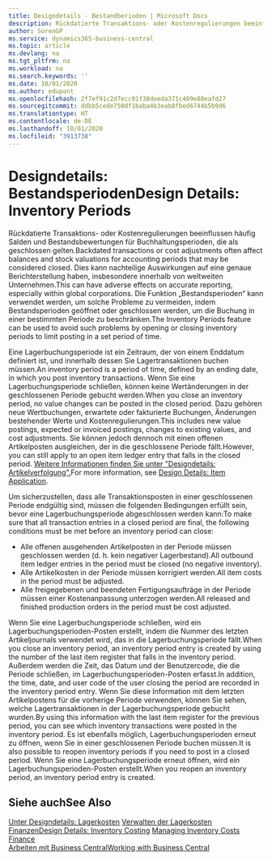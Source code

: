```yaml
---
title: Designdetails - Bestandberioden | Microsoft Docs
description: Rückdatierte Transaktions- oder Kostenregulierungen beeinflussen häufig Salden und Bestandsbewertungen für Buchhaltungsperioden, die als geschlossen gelten. Dies kann nachteilige Auswirkungen auf eine genaue Berichterstellung haben, insbesondere innerhalb von weltweiten Unternehmen. Die Funktion „Bestandsperioden“ kann verwendet werden, um solche Probleme zu vermeiden, indem Bestandsperioden geöffnet oder geschlossen werden, um die Buchung in einer bestimmten Periode zu beschränken.
author: SorenGP
ms.service: dynamics365-business-central
ms.topic: article
ms.devlang: na
ms.tgt_pltfrm: na
ms.workload: na
ms.search.keywords: ''
ms.date: 10/01/2020
ms.author: edupont
ms.openlocfilehash: 2f7ef91c2d7ecc01f38deeda371c409e80eafd27
ms.sourcegitcommit: ddbb5cede750df1baba4b3eab8fbed6744b5b9d6
ms.translationtype: HT
ms.contentlocale: de-DE
ms.lasthandoff: 10/01/2020
ms.locfileid: "3913738"
---
```

# <a name="design-details-inventory-periods"></a><span data-ttu-id="49466-105">Designdetails: Bestandsperioden</span><span class="sxs-lookup"><span data-stu-id="49466-105">Design Details: Inventory Periods</span></span>
<span data-ttu-id="49466-106">Rückdatierte Transaktions- oder Kostenregulierungen beeinflussen häufig Salden und Bestandsbewertungen für Buchhaltungsperioden, die als geschlossen gelten.</span><span class="sxs-lookup"><span data-stu-id="49466-106">Backdated transactions or cost adjustments often affect balances and stock valuations for accounting periods that may be considered closed.</span></span> <span data-ttu-id="49466-107">Dies kann nachteilige Auswirkungen auf eine genaue Berichterstellung haben, insbesondere innerhalb von weltweiten Unternehmen.</span><span class="sxs-lookup"><span data-stu-id="49466-107">This can have adverse effects on accurate reporting, especially within global corporations.</span></span> <span data-ttu-id="49466-108">Die Funktion „Bestandsperioden“ kann verwendet werden, um solche Probleme zu vermeiden, indem Bestandsperioden geöffnet oder geschlossen werden, um die Buchung in einer bestimmten Periode zu beschränken.</span><span class="sxs-lookup"><span data-stu-id="49466-108">The Inventory Periods feature can be used to avoid such problems by opening or closing inventory periods to limit posting in a set period of time.</span></span>  

 <span data-ttu-id="49466-109">Eine Lagerbuchungsperiode ist ein Zeitraum, der von einem Enddatum definiert ist, und innerhalb dessen Sie Lagertransaktionen buchen müssen.</span><span class="sxs-lookup"><span data-stu-id="49466-109">An inventory period is a period of time, defined by an ending date, in which you post inventory transactions.</span></span> <span data-ttu-id="49466-110">Wenn Sie eine Lagerbuchungsperiode schließen, können keine Wertänderungen in der geschlossenen Periode gebucht werden.</span><span class="sxs-lookup"><span data-stu-id="49466-110">When you close an inventory period, no value changes can be posted in the closed period.</span></span> <span data-ttu-id="49466-111">Dazu gehören neue Wertbuchungen, erwartete oder fakturierte Buchungen, Änderungen bestehender Werte und Kostenregulierungen.</span><span class="sxs-lookup"><span data-stu-id="49466-111">This includes new value postings, expected or invoiced postings, changes to existing values, and cost adjustments.</span></span> <span data-ttu-id="49466-112">Sie können jedoch dennoch mit einen offenen Artikelposten ausgleichen, der in die geschlossene Periode fällt.</span><span class="sxs-lookup"><span data-stu-id="49466-112">However, you can still apply to an open item ledger entry that falls in the closed period.</span></span> <span data-ttu-id="49466-113">[Weitere Informationen finden Sie unter "Designdetails: Artikelverfolgung".](design-details-item-application.md)</span><span class="sxs-lookup"><span data-stu-id="49466-113">For more information, see [Design Details: Item Application](design-details-item-application.md).</span></span>  

 <span data-ttu-id="49466-114">Um sicherzustellen, dass alle Transaktionsposten in einer geschlossenen Periode endgültig sind, müssen die folgenden Bedingungen erfüllt sein, bevor eine Lagerbuchungsperiode abgeschlossen werden kann:</span><span class="sxs-lookup"><span data-stu-id="49466-114">To make sure that all transaction entries in a closed period are final, the following conditions must be met before an inventory period can close:</span></span>  

-   <span data-ttu-id="49466-115">Alle offenen ausgehenden Artikelposten in der Periode müssen geschlossen werden (d. h. kein negativer Lagerbestand).</span><span class="sxs-lookup"><span data-stu-id="49466-115">All outbound item ledger entries in the period must be closed (no negative inventory).</span></span>  
-   <span data-ttu-id="49466-116">Alle Artikelkosten in der Periode müssen korrigiert werden.</span><span class="sxs-lookup"><span data-stu-id="49466-116">All item costs in the period must be adjusted.</span></span>  
-   <span data-ttu-id="49466-117">Alle freigegebenen und beendeten Fertigungsaufträge in der Periode müssen einer Kostenanpassung unterzogen werden.</span><span class="sxs-lookup"><span data-stu-id="49466-117">All released and finished production orders in the period must be cost adjusted.</span></span>  

 <span data-ttu-id="49466-118">Wenn Sie eine Lagerbuchungsperiode schließen, wird ein Lagerbuchungsperioden-Posten erstellt, indem die Nummer des letzten Artikeljournals verwendet wird, das in die Lagerbuchungsperiode fällt.</span><span class="sxs-lookup"><span data-stu-id="49466-118">When you close an inventory period, an inventory period entry is created by using the number of the last item register that falls in the inventory period.</span></span> <span data-ttu-id="49466-119">Außerdem werden die Zeit, das Datum und der Benutzercode, die die Periode schließen, im Lagerbuchungsperioden-Posten erfasst.</span><span class="sxs-lookup"><span data-stu-id="49466-119">In addition, the time, date, and user code of the user closing the period are recorded in the inventory period entry.</span></span> <span data-ttu-id="49466-120">Wenn Sie diese Information mit dem letzten Artikelpostens für die vorherige Periode verwenden, können Sie sehen, welche Lagertransaktionen in der Lagerbuchungsperiode gebucht wurden.</span><span class="sxs-lookup"><span data-stu-id="49466-120">By using this information with the last item register for the previous period, you can see which inventory transactions were posted in the inventory period.</span></span> <span data-ttu-id="49466-121">Es ist ebenfalls möglich, Lagerbuchungsperioden erneut zu öffnen, wenn Sie in einer geschlossenen Periode buchen müssen.</span><span class="sxs-lookup"><span data-stu-id="49466-121">It is also possible to reopen inventory periods if you need to post in a closed period.</span></span> <span data-ttu-id="49466-122">Wenn Sie eine Lagerbuchungsperiode erneut öffnen, wird ein Lagerbuchungsperioden-Posten erstellt.</span><span class="sxs-lookup"><span data-stu-id="49466-122">When you reopen an inventory period, an inventory period entry is created.</span></span>  

## <a name="see-also"></a><span data-ttu-id="49466-123">Siehe auch</span><span class="sxs-lookup"><span data-stu-id="49466-123">See Also</span></span>  
 <span data-ttu-id="49466-124">[Unter Designdetails: Lagerkosten](design-details-inventory-costing.md) [Verwalten der Lagerkosten](finance-manage-inventory-costs.md) [Finanzen](finance.md)</span><span class="sxs-lookup"><span data-stu-id="49466-124">[Design Details: Inventory Costing](design-details-inventory-costing.md) [Managing Inventory Costs](finance-manage-inventory-costs.md) [Finance](finance.md)</span></span>  
 [<span data-ttu-id="49466-125">Arbeiten mit  Business Central</span><span class="sxs-lookup"><span data-stu-id="49466-125">Working with Business Central</span></span>](ui-work-product.md)
